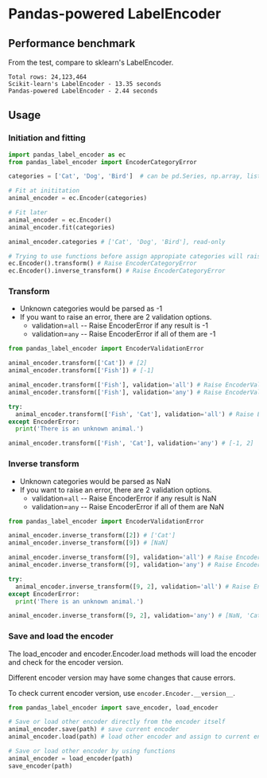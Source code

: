 # Pandas-powered LabelEncoder

## Performance benchmark
From the test, compare to sklearn's LabelEncoder.
```
Total rows: 24,123,464
Scikit-learn's LabelEncoder - 13.35 seconds
Pandas-powered LabelEncoder - 2.44 seconds
```

## Usage

### Initiation and fitting
```python
import pandas_label_encoder as ec
from pandas_label_encoder import EncoderCategoryError

categories = ['Cat', 'Dog', 'Bird']  # can be pd.Series, np.array, list

# Fit at inititation
animal_encoder = ec.Encoder(categories)

# Fit later
animal_encoder = ec.Encoder()
animal_encoder.fit(categories)

animal_encoder.categories # ['Cat', 'Dog', 'Bird'], read-only

# Trying to use functions before assign appropiate categories will raise EncoderCategoryError
ec.Encoder().transform() # Raise EncoderCategoryError
ec.Encoder().inverse_transform() # Raise EncoderCategoryError
```

### Transform
- Unknown categories would be parsed as -1
- If you want to raise an error, there are 2 validation options.
  - validation=`all` -- Raise EncoderError if any result is -1
  - validation=`any` -- Raise EncoderError if all of them are -1
```python
from pandas_label_encoder import EncoderValidationError

animal_encoder.transform(['Cat']) # [2]
animal_encoder.transform(['Fish']) # [-1]

animal_encoder.transform(['Fish'], validation='all') # Raise EncoderValidationError
animal_encoder.transform(['Fish'], validation='any') # Raise EncoderValidationError

try:
  animal_encoder.transform(['Fish', 'Cat'], validation='all') # Raise EncoderValidationError
except EncoderError:
  print('There is an unknown animal.')

animal_encoder.transform(['Fish', 'Cat'], validation='any') # [-1, 2]
```

### Inverse transform
- Unknown categories would be parsed as NaN
- If you want to raise an error, there are 2 validation options.
  - validation=`all` -- Raise EncoderError if any result is NaN
  - validation=`any` -- Raise EncoderError if all of them are NaN
```python
from pandas_label_encoder import EncoderValidationError

animal_encoder.inverse_transform([2]) # ['Cat']
animal_encoder.inverse_transform([9]) # [NaN]

animal_encoder.inverse_transform([9], validation='all') # Raise EncoderValidationError
animal_encoder.inverse_transform([9], validation='any') # Raise EncoderValidationError

try:
  animal_encoder.inverse_transform([9, 2], validation='all') # Raise EncoderValidationError
except EncoderError:
  print('There is an unknown animal.')

animal_encoder.inverse_transform([9, 2], validation='any') # [NaN, 'Cat']
```

### Save and load the encoder
The load_encoder and encoder.Encoder.load methods will load the encoder and check for the encoder version.

Different encoder version may have some changes that cause errors.

To check current encoder version, use `encoder.Encoder.__version__`.
```python
from pandas_label_encoder import save_encoder, load_encoder

# Save or load other encoder directly from the encoder itself
animal_encoder.save(path) # save current encoder
animal_encoder.load(path) # load other encoder and assign to current encoder

# Save or load other encoder by using functions
animal_encoder = load_encoder(path)
save_encoder(path)
```
